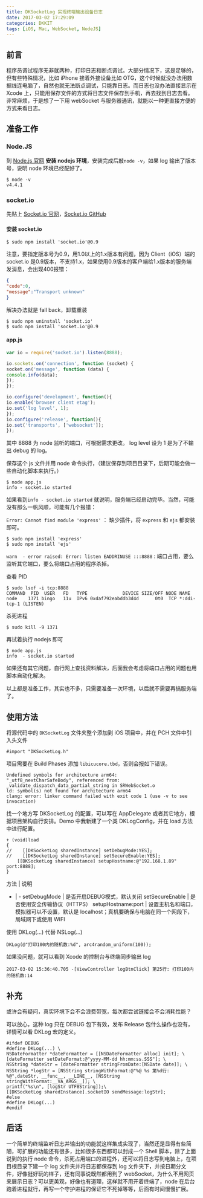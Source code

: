 ```yaml
---
title: DKSocketLog 实现终端输出设备日志
date: 2017-03-02 17:29:09
categories: DKKIT
tags: [iOS, Mac, WebSocket, NodeJS]
---
```


## 前言

程序员调试程序无非就两种，打印日志和断点调试。大部分情况下，这是足够的，但有些特殊情况，比如 iPhone 接着外接设备比如 OTG，这个时候就没办法用数据线连电脑了，自然也就无法断点调试，只能靠日志。而日志也没办法直接显示在 Xcode 上，只能用保存文件的方式将日志文件保存到手机，再去找到日志去看。非常麻烦，于是想了一下用 webSocket 与服务器通讯，就能以一种更直接方便的方式来看日志。

<!-- more -->

## 准备工作

### Node.JS

到 [Node.js 官网](https://nodejs.org/en/) **安装 nodejs 环境**，安装完成后敲`node -v`，如果 log 输出了版本号，说明 node 环境已经配好了。

```vim
$ node -v
v4.4.1
```
### socket.io

先贴上 [Socket.io 官网](https://socket.io/)，[Socket.io GitHub](https://github.com/socketio/socket.io/)

#### 安装 socket.io

```vim
$ sudo npm install 'socket.io'@0.9
```

注意，要指定版本号为0.9，用1.0以上的1.x版本有问题，因为 Client（iOS）端的 socket.io 是0.9版本，不支持1.x，如果使用0.9版本的客户端给1.x版本的服务端发消息，会出现400报错：

```json
{
"code":0,
"message":"Transport unknown"
}
```

解决办法就是 fall back，卸载重装

```vim
$ sudo npm uninstall 'socket.io'
$ sudo npm install 'socket.io'@0.9
```

#### app.js

```js
var io = require('socket.io').listen(8888);

io.sockets.on('connection', function (socket) {
socket.on('message', function (data) {
console.info(data);
});
});

io.configure('development', function(){
io.enable('browser client etag');
io.set('log level', 1);
});
io.configure('release', function(){
io.set('transports', ['websocket']);
});
```

其中 8888 为 node 监听的端口，可根据需求更改。
log level 设为 1 是为了不输出 debug 的 log。

保存这个 js 文件并用 node 命令执行，（建议保存到项目目录下，后期可能会做一些自动化脚本来执行。）

```vim
$ node app.js
info - socket.io started
```

如果看到`info - socket.io started` 就说明，服务端已经启动完毕。当然，可能没有那么一帆风顺，可能有几个报错：

`Error: Cannot find module 'express'` ： 缺少插件，将 `express` 和 `ejs` 都安装即可。

```vim
$ sudo npm install 'express'
$ sudo npm install 'ejs'
```

`warn  - error raised: Error: listen EADDRINUSE :::8888` : 端口占用，要么监听其它端口，要么将端口占用的程序杀掉。

查看 PID

```vim
$ sudo lsof -i tcp:8888
COMMAND  PID  USER   FD   TYPE             DEVICE SIZE/OFF NODE NAME
node    1371 bingo   11u  IPv6 0xdaf792eabddb3d4d      0t0  TCP *:ddi-tcp-1 (LISTEN)
```

杀死进程

```vim
$ sudo kill -9 1371
```

再试着执行 nodejs 即可

```vim
$ node app.js 
info  - socket.io started
```

如果还有其它问题，自行网上查找资料解决，后面我会考虑将端口占用的问题也用脚本自动化解决。

以上都是准备工作，其实也不多，只需要准备一次环境，以后就不需要再搞服务端了。

## 使用方法

将源代码中的 `DKSocketLog` 文件夹整个添加到 iOS 项目中，并在 PCH 文件中引入头文件

```objc
#import "DKSocketLog.h"
```

项目需要在 Build Phases 添加 `libicucore.tbd`，否则会报如下错误。

```objc
Undefined symbols for architecture arm64:
"_utf8_nextCharSafeBody", referenced from:
_validate_dispatch_data_partial_string in SRWebSocket.o
ld: symbol(s) not found for architecture arm64
clang: error: linker command failed with exit code 1 (use -v to see invocation)
```

找一个地方写 DKSocketLog 的配置，可以写在 AppDelegate 或者其它地方，根据项目架构自行安排。Demo 中我新建了一个类 DKLogConfig，并在 load 方法中进行配置。

```objc
+ (void)load
{
//    [[DKSocketLog sharedInstance] setDebugMode:YES];
//    [[DKSocketLog sharedInstance] setSecureEnable:YES];
    [[DKSocketLog sharedInstance] setupHostname:@"192.168.1.89" port:8888];
}
```

方法 | 说明
- | -
setDebugMode | 是否开启DEBUG模式，默认关闭
setSecureEnable |  是否使用安全传输协议（HTTPS）
setupHostname:port | 设置主机名和端口，模拟器可以不设置，默认是 localhost；真机要确保与电脑在同一个网段下，局域网下或使用 WIFI


使用 DKLog(...) 代替 NSLog(...)

```
DKLog(@"打印100内的随机数:%d", arc4random_uniform(100));
```

如果没问题，就可以看到 Xcode 的控制台与终端同步输出 log

```objc
2017-03-02 15:36:40.705 -[ViewController logBtnClick] 第25行: 打印100内的随机数:14
```

## 补充

或许会有疑问，真实环境下会不会浪费带宽，每次都尝试链接会不会消耗性能？

可以放心，这种 log 只在 DEBUG 包下有效，发布 Release 包什么操作也没有，详情可以看 DKLog 宏的定义。

```objc
#ifdef DEBUG
#define DKLog(...) \
NSDateFormatter *dateFormatter = [[NSDateFormatter alloc] init]; \
[dateFormatter setDateFormat:@"yyyy-MM-dd hh:mm:ss.SSS"]; \
NSString *dateStr = [dateFormatter stringFromDate:[NSDate date]]; \
NSString *logStr = [NSString stringWithFormat:@"%@ %s 第%d行: %@",dateStr, __func__, __LINE__, [NSString stringWithFormat:__VA_ARGS__]]; \
printf("%s\n", [logStr UTF8String]);\
[[DKSocketLog sharedInstance].socketIO sendMessage:logStr];
#else
#define DKLog(...)
#endif
```

## 后话

一个简单的终端监听日志并输出的功能就这样集成实现了，当然还是显得有些简陋，可扩展的功能还有很多，比如很多东西都可以封成一个 Shell 脚本，除了上面说到的执行 node 命令，杀死占用端口的进程外，还可以将日志写到电脑上，在项目根目录下建一个 log 文件夹并将日志都保存到 log 文件夹下，并按日期分文件，好像挺好玩的样子，还有同事说既然都用到了 webSocket，为什么不用网页来展示日志？可以更美观，好像也有道理，这样就不用开着终端了，node 在后台跑着进程就行，再写一个守护进程的保证它不死掉等等，后面有时间慢慢扩展。

